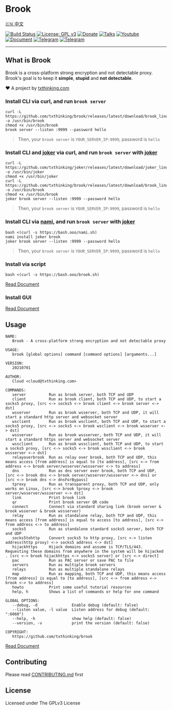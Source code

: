 # Brook

[🇨🇳 中文](README_ZH.md)

[![Build Status](https://travis-ci.org/txthinking/brook.svg?branch=master)](https://travis-ci.org/txthinking/brook)
[![License: GPL v3](https://img.shields.io/badge/License-GPL%20v3-blue.svg)](http://www.gnu.org/licenses/gpl-3.0)
[![Donate](https://img.shields.io/badge/Support-Donate-ff69b4.svg)](https://github.com/sponsors/txthinking)
[![Talks](https://img.shields.io/badge/talks-txthinking-blue.svg)](https://talks.txthinking.com)
[![Youtube](https://img.shields.io/badge/Youtube-@txthinking-blue.svg)](https://www.youtube.com/txthinking)
[![Document](https://img.shields.io/badge/github.io-Document-blue.svg)](https://txthinking.github.io/brook/)
[![Telegram](https://img.shields.io/badge/telegram-@txthinking_talks-blue.svg)](https://t.me/txthinking_talks)
[![Telegram](https://img.shields.io/badge/telegram-@brookgroup-blue.svg)](https://t.me/brookgroup)

---

## What is Brook

Brook is a cross-platform strong encryption and not detectable proxy.<br/>
Brook's goal is to keep it **simple**, **stupid** and **not detectable**.

❤️ A project by [txthinking.com](https://www.txthinking.com)

### Install CLI via curl, and run `brook server`

```
curl -L https://github.com/txthinking/brook/releases/latest/download/brook_linux_amd64 -o /usr/bin/brook
chmod +x /usr/bin/brook
brook server --listen :9999 --password hello
```

> Then, your `brook server` is `YOUR_SERVER_IP:9999`, password is `hello`

### Install CLI and [joker](https://github.com/txthinking/joker) via curl, and run `brook server` with [joker](https://github.com/txthinking/joker)

```
curl -L https://github.com/txthinking/joker/releases/latest/download/joker_linux_amd64 -o /usr/bin/joker
chmod +x /usr/bin/joker
curl -L https://github.com/txthinking/brook/releases/latest/download/brook_linux_amd64 -o /usr/bin/brook
chmod +x /usr/bin/brook
joker brook server --listen :9999 --password hello
```

> Then, your `brook server` is `YOUR_SERVER_IP:9999`, password is `hello`

### Install CLI via [nami](https://github.com/txthinking/nami), and run `brook server` with [joker](https://github.com/txthinking/joker)

```
bash <(curl -s https://bash.ooo/nami.sh)
nami install joker brook
joker brook server --listen :9999 --password hello
```

> Then, your `brook server` is `YOUR_SERVER_IP:9999`, password is `hello`

### Install via script

```
bash <(curl -s https://bash.ooo/brook.sh)
```

[Read Document](https://txthinking.github.io/brook/#/install-cli)

### Install GUI

[Read Document](https://txthinking.github.io/brook/#/install-gui-client)

## Usage

```
NAME:
   Brook - A cross-platform strong encryption and not detectable proxy

USAGE:
   brook [global options] command [command options] [arguments...]

VERSION:
   20210701

AUTHOR:
   Cloud <cloud@txthinking.com>

COMMANDS:
   server          Run as brook server, both TCP and UDP
   client          Run as brook client, both TCP and UDP, to start a socks5 proxy, [src <-> socks5 <-> brook client <-> brook server <-> dst]
   wsserver        Run as brook wsserver, both TCP and UDP, it will start a standard http server and websocket server
   wsclient        Run as brook wsclient, both TCP and UDP, to start a socks5 proxy, [src <-> socks5 <-> brook wsclient <-> brook wsserver <-> dst]
   wssserver       Run as brook wssserver, both TCP and UDP, it will start a standard https server and websocket server
   wssclient       Run as brook wssclient, both TCP and UDP, to start a socks5 proxy, [src <-> socks5 <-> brook wssclient <-> brook wssserver <-> dst]
   relayoverbrook  Run as relay over brook, both TCP and UDP, this means access [from address] is equal to [to address], [src <-> from address <-> brook server/wsserver/wssserver <-> to address]
   dns             Run as dns server over brook, both TCP and UDP, [src <-> brook dns <-> brook server/wsserver/wssserver <-> dns] or [src <-> brook dns <-> dnsForBypass]
   tproxy          Run as transparent proxy, both TCP and UDP, only works on Linux, [src <-> brook tproxy <-> brook server/wsserver/wssserver <-> dst]
   link            Print brook link
   qr              Print brook server QR code
   connect         Connect via standard sharing link (brook server & brook wsserver & brook wssserver)
   relay           Run as standalone relay, both TCP and UDP, this means access [from address] is equal to access [to address], [src <-> from address <-> to address]
   socks5          Run as standalone standard socks5 server, both TCP and UDP
   socks5tohttp    Convert socks5 to http proxy, [src <-> listen address(http proxy) <-> socks5 address <-> dst]
   hijackhttps     Hijack domains and assume is TCP/TLS/443. Requesting these domains from anywhere in the system will be hijacked . [src <-> brook hijackhttps <-> socks5 server] or [src <-> direct]
   pac             Run as PAC server or save PAC to file
   servers         Run as multiple brook servers
   relays          Run as multiple standalone relays
   map             Run as mapping, both TCP and UDP, this means access [from address] is equal to [to address], [src <-> from address <-> brook <-> to address]
   howto           Print some useful tutorial resources
   help, h         Shows a list of commands or help for one command

GLOBAL OPTIONS:
   --debug, -d               Enable debug (default: false)
   --listen value, -l value  Listen address for debug (default: ":6060")
   --help, -h                show help (default: false)
   --version, -v             print the version (default: false)

COPYRIGHT:
   https://github.com/txthinking/brook
```

[Read Document](https://txthinking.github.io/brook/)

## Contributing

Please read [CONTRIBUTING.md](https://github.com/txthinking/brook/blob/master/.github/CONTRIBUTING.md) first

## License

Licensed under The GPLv3 License
